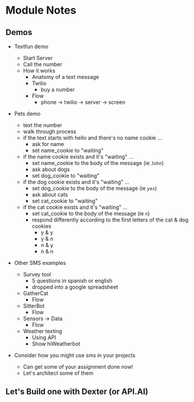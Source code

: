 # Module Notes

## Demos

* Textfun demo
    * Start Server
    * Call the number
    * How it works
        * Anatomy of a text message
        * Twilio
            * buy a number
        * Flow
            - phone -> twilio -> server -> screen
            
* Pets demo
    * text the number
    * walk through process
    * if the text starts with hello and there's no name cookie ...
        * ask for name
        * set name_cookie to "waiting"
    * if the name cookie exists and it's "waiting" ...
        * set name_cookie to the body of the message (ie `John`)
        * ask about dogs
        * set dog_cookie to "waiting"
    *  if the dog cookie exists and it's "waiting" ...
        * set dog_cookie to the body of the message  (ie `yes`)
        * ask about cats
        * set cat_cookie to "waiting"
    * if the cat cookie exists and it's "waiting" ...
        * set cat_cookie to the body of the message (ie `n`)
        * respond differently according to the first letters of the cat & dog cookies
            * y & y
            * y & n
            * n & y
            * n & n
            
* Other SMS examples
    * Survey tool
        - 5 questions in spanish or english
        - dropped into a google spreadsheet
    * GatherCat
        - Flow
    * SitterBot
        - Flow
    * Sensors -> Data
        - Flow
    * Weather texting
        - Using API
        - Show hiWeatherbot

* Consider how you might use sms in your projects
    * Can get some of your assignment done now!
    * Let's architect some of them
    
## Let's Build one with Dexter (or API.AI)





